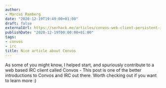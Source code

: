 ```yaml
---
author:
- Marcus Ramberg
date: "2020-12-19T19:49:00+01:00"
draft: false
externalUrl: https://serhack.me/articles/convos-web-client-persistent-irc/
publishDate: "2020-12-19T00:00:00+01:00"
tags:
- convos
- irc
title: Nice article about Convos
---
```


As some of you might know, I helped start, and spuriously contribute to a web based IRC client called Convos - This
post is one of the better introductions to Convos and IRC out there. Worth checking out if you want to learn more :)
